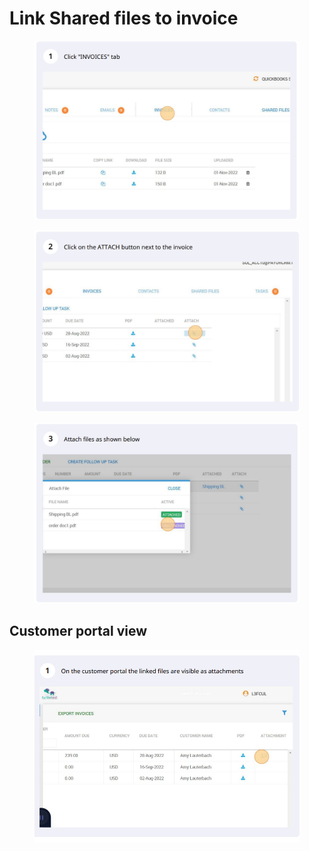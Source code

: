 # Link Shared files to invoice

<figure><img src="../../.gitbook/assets/image (9).png" alt=""><figcaption></figcaption></figure>

<figure><img src="../../.gitbook/assets/image (3) (3).png" alt=""><figcaption></figcaption></figure>

<figure><img src="../../.gitbook/assets/image (13).png" alt=""><figcaption></figcaption></figure>



## Customer portal view

<figure><img src="../../.gitbook/assets/image (1) (2).png" alt=""><figcaption></figcaption></figure>
